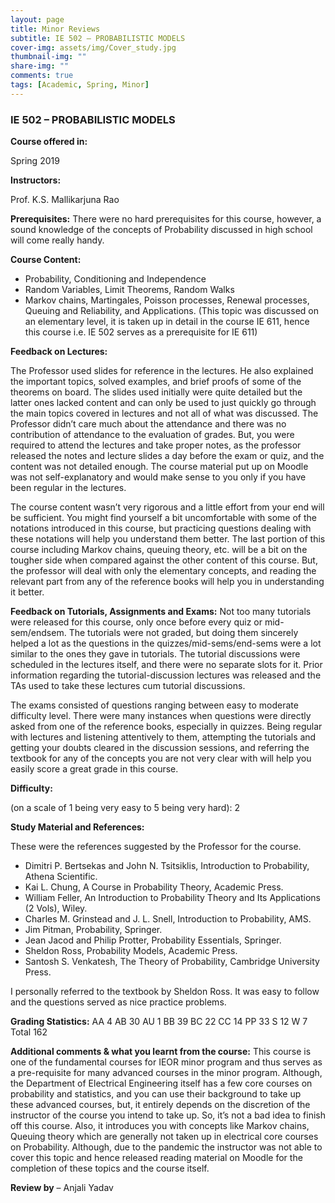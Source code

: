 ```yaml
---
layout: page
title: Minor Reviews
subtitle: IE 502 – PROBABILISTIC MODELS
cover-img: assets/img/Cover_study.jpg
thumbnail-img: ""
share-img: ""
comments: true
tags: [Academic, Spring, Minor]
---
```


  
  

### IE 502 – PROBABILISTIC MODELS

  
  

**Course offered in:**

Spring 2019

**Instructors:**

Prof. K.S. Mallikarjuna Rao

**Prerequisites:**
There were no hard prerequisites for this course, however, a sound knowledge of the concepts of Probability discussed in high school will come really handy.

**Course Content:**

- Probability, Conditioning and Independence
- Random Variables, Limit Theorems, Random Walks
- Markov chains, Martingales, Poisson processes, Renewal processes, Queuing and Reliability, and Applications. (This topic was discussed on an elementary level, it is taken up in detail in the course IE 611, hence this course i.e. IE 502 serves as a prerequisite for IE 611)  

**Feedback on Lectures:**

The Professor used slides for reference in the lectures. He also explained the important topics, solved examples, and brief proofs of some of the theorems on board. The slides used initially were quite detailed but the latter ones lacked content and can only be used to just quickly go through the main topics covered in lectures and not all of what was discussed.
The Professor didn’t care much about the attendance and there was no contribution of attendance to the evaluation of grades. But, you were required to attend the lectures and take proper notes, as the professor released the notes and lecture slides a day before the exam or quiz, and the content was not detailed enough. The course material put up on Moodle was not self-explanatory and would make sense to you only if you have been regular in the lectures.


The course content wasn’t very rigorous and a little effort from your end will be sufficient. You might find yourself a bit uncomfortable with some of the notations introduced in this course, but practicing questions dealing with these notations will help you understand them better.
The last portion of this course including Markov chains, queuing theory, etc. will be a bit on the tougher side when compared against the other content of this course. But, the professor will deal with only the elementary concepts, and reading the relevant part from any of the reference books will help you in understanding it better. 

**Feedback on Tutorials, Assignments and Exams:**
Not too many tutorials were released for this course, only once before every quiz or mid-sem/endsem. The tutorials were not graded, but doing them sincerely helped a lot as the questions in the quizzes/mid-sems/end-sems were a lot similar to the ones they gave in tutorials. The tutorial discussions were scheduled in the lectures itself, and there were no separate slots for it. Prior information regarding the tutorial-discussion lectures was released and the TAs used to take these lectures cum tutorial discussions.


The exams consisted of questions ranging between easy to moderate difficulty level. There were many instances when questions were directly asked from one of the reference books, especially in quizzes. Being regular with lectures and listening attentively to them, attempting the tutorials and getting your doubts cleared in the discussion sessions, and referring the textbook for any of the concepts you are not very clear with will help you easily score a great grade in this course.

**Difficulty:**

(on a scale of 1 being very easy to 5 being very hard): 2
  

**Study Material and References:**

These were the references suggested by the Professor for the course.
- Dimitri P. Bertsekas and John N. Tsitsiklis, Introduction to Probability, Athena Scientific.
- Kai L. Chung, A Course in Probability Theory, Academic Press.
- William Feller, An Introduction to Probability Theory and Its Applications (2 Vols), Wiley.
- Charles M. Grinstead and J. L. Snell, Introduction to Probability, AMS.
- Jim Pitman, Probability, Springer.
- Jean Jacod and Philip Protter, Probability Essentials, Springer.
- Sheldon Ross, Probability Models, Academic Press.
- Santosh S. Venkatesh, The Theory of Probability, Cambridge University Press.

I personally referred to the textbook by Sheldon Ross. It was easy to follow and the questions served as nice practice problems.
 
**Grading Statistics:** 
AA 4
AB 30
AU 1
BB 39
BC 22
CC 14
PP 33
S 12
W 7
Total 162

**Additional comments & what you learnt from the course:**
This course is one of the fundamental courses for IEOR minor program and thus serves as a pre-requisite for many advanced courses in the minor program. Although, the Department of Electrical Engineering itself has a few core courses on probability and statistics, and you can use their background to take up these advanced courses, but, it entirely depends on the discretion of the instructor of the course you intend to take up. So, it’s not a bad idea to finish off this course.
Also, it introduces you with concepts like Markov chains, Queuing theory which are generally not taken up in electrical core courses on Probability. Although, due to the pandemic the instructor was not able to cover this topic and hence released reading material on Moodle for the completion of these topics and the course itself.

**Review by** – Anjali Yadav
